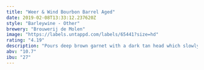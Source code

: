 ```yaml
---
title: "Weer & Wind Bourbon Barrel Aged"
date: 2019-02-08T13:33:12.237620Z
style: "Barleywine - Other"
brewery: "Brouwerij de Molen"
image: "https://labels.untappd.com/labels/65441?size=hd"
rating: "4.19"
description: "Pours deep brown garnet with a dark tan head which slowly disappears. Aroma is quite decadent with booze, vanilla, oak, buttercream, toffee & ofcourse bourbon. In taste the sweetness overpowers any bitterness that may try and get a look in. It's hard to guess the ABV. A dangerous but delicious lady!  (Ratebeer.com: 99 overall & 98 style) Translates as Wind & Weather"
abv: "10.7"
ibu: "27"
---
```

